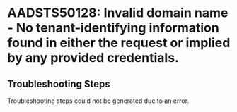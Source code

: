 
# AADSTS50128: Invalid domain name - No tenant-identifying information found in either the request or implied by any provided credentials.


## Troubleshooting Steps
Troubleshooting steps could not be generated due to an error.